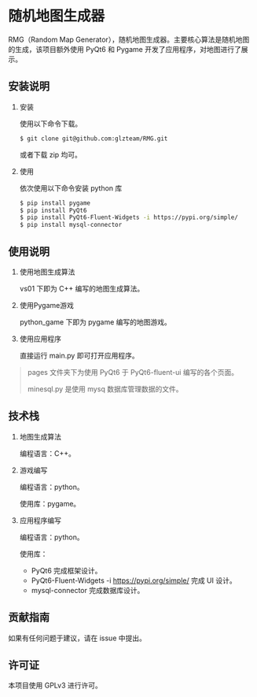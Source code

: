 # 随机地图生成器

RMG（Random Map Generator），随机地图生成器。主要核心算法是随机地图的生成，该项目额外使用 PyQt6 和 Pygame 开发了应用程序，对地图进行了展示。

## 安装说明

1. 安装

    使用以下命令下载。

    ```bash
    $ git clone git@github.com:glzteam/RMG.git
    ```

    或者下载 zip 均可。

2. 使用

    依次使用以下命令安装 python 库

    ```bash
    $ pip install pygame
    $ pip install PyQt6
    $ pip install PyQt6-Fluent-Widgets -i https://pypi.org/simple/
    $ pip install mysql-connector
    ```

## 使用说明

1. 使用地图生成算法

    vs01 下即为 C++ 编写的地图生成算法。

2. 使用Pygame游戏

    python_game 下即为 pygame 编写的地图游戏。

3. 使用应用程序

    直接运行 main.py 即可打开应用程序。

> pages 文件夹下为使用 PyQt6 于 PyQt6-fluent-ui 编写的各个页面。
>
> minesql.py 是使用 mysq 数据库管理数据的文件。

## 技术栈

1. 地图生成算法

    编程语言：C++。

2. 游戏编写

    编程语言：python。

    使用库：pygame。

3. 应用程序编写

    编程语言：python。

    使用库：

    - PyQt6 完成框架设计。
    -  PyQt6-Fluent-Widgets -i https://pypi.org/simple/ 完成 UI 设计。
    - mysql-connector 完成数据库设计。

## 贡献指南

如果有任何问题于建议，请在 issue 中提出。

## 许可证

本项目使用 GPLv3 进行许可。